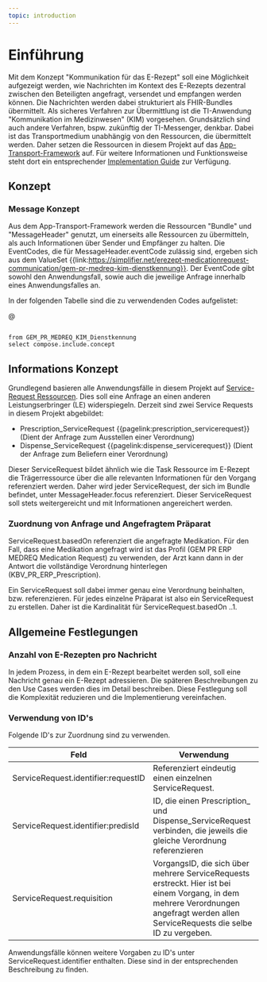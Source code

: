```yaml
---
topic: introduction
---
```

# Einführung

Mit dem Konzept  "Kommunikation für das E-Rezept"  soll eine Möglichkeit aufgezeigt werden, wie Nachrichten im Kontext des E-Rezepts dezentral zwischen den Beteiligten angefragt, versendet und empfangen werden können. Die Nachrichten werden dabei strukturiert als FHIR-Bundles übermittelt. Als sicheres Verfahren zur Übermittlung ist die TI-Anwendung "Kommunikation im Medizinwesen" (KIM) vorgesehen. Grundsätzlich sind auch andere Verfahren, bspw. zukünftig der TI-Messenger, denkbar. Dabei ist das Transportmedium unabhängig von den Ressourcen, die übermittelt werden.
Daher setzen die Ressourcen in diesem Projekt auf das [App-Transport-Framework](https://simplifier.net/app-transport-framework/) auf. Für weitere Informationen und Funktionsweise steht dort ein entsprechender [Implementation Guide](https://simplifier.net/app-transport-framework/~guides) zur Verfügung.

## Konzept

### Message Konzept
Aus dem App-Transport-Framework werden die Ressourcen "Bundle" und "MessageHeader" genutzt, um einerseits alle Ressourcen zu übermitteln, als auch Informationen über Sender und Empfänger zu halten.
Die EventCodes, die für MessageHeader.eventCode zulässig sind, ergeben sich aus dem ValueSet {{link:https://simplifier.net/erezept-medicationrequest-communication/gem-pr-medreq-kim-dienstkennung}}. Der EventCode gibt sowohl den Anwendungsfall, sowie auch die jeweilige Anfrage innerhalb eines Anwendungsfalles an. 

In der folgenden Tabelle sind die zu verwendenden Codes aufgelistet: 

@
```

from GEM_PR_MEDREQ_KIM_Dienstkennung
select compose.include.concept

```

## Informations Konzept

Grundlegend basieren alle Anwendungsfälle in diesem Projekt auf [Service-Request Ressourcen](http://hl7.org/fhir/R4/servicerequest.html). Dies soll eine Anfrage an einen anderen Leistungserbringer (LE) widerspiegeln. Derzeit sind zwei Service Requests in diesem Projekt abgebildet:

* Prescription_ServiceRequest {{pagelink:prescription_servicerequest}} (Dient der Anfrage zum Ausstellen einer Verordnung)    
* Dispense_ServiceRequest {{pagelink:dispense_servicerequest}} (Dient der Anfrage zum Beliefern einer Verordnung)

Dieser ServiceRequest bildet ähnlich wie die Task Ressource im E-Rezept die Trägerressource über die alle relevanten Informationen für den Vorgang referenziert werden. Daher wird jeder ServiceRequest, der sich im Bundle befindet, unter MessageHeader.focus referenziert. 
Dieser ServiceRequest soll stets weitergereicht und mit Informationen angereichert werden. 

### Zuordnung von Anfrage und Angefragtem Präparat

ServiceRequest.basedOn referenziert die angefragte Medikation. Für den Fall, dass eine Medikation angefragt wird ist das Profil (GEM PR ERP MEDREQ Medication Request) zu verwenden, der Arzt kann dann in der Antwort die vollständige Verordnung hinterlegen (KBV_PR_ERP_Prescription).

Ein ServiceRequest soll dabei immer genau eine Verordnung beinhalten, bzw. referenzieren. Für jedes einzelne Präparat ist also ein ServiceRequest zu erstellen. Daher ist die Kardinalität für ServiceRequest.basedOn ..1.

## Allgemeine Festlegungen

### Anzahl von E-Rezepten pro Nachricht

In jedem Prozess, in dem ein E-Rezept bearbeitet werden soll, soll eine Nachricht genau ein E-Rezept adressieren. Die späteren Beschreibungen zu den Use Cases werden dies im Detail beschreiben. Diese Festlegung soll die Komplexität reduzieren und die Implementierung vereinfachen.

### Verwendung von ID's

Folgende ID's zur Zuordnung sind zu verwenden.

| Feld | Verwendung |
|---|---|
|ServiceRequest.identifier:requestID | Referenziert eindeutig einen einzelnen ServiceRequest. |
|ServiceRequest.identifier:predisId | ID, die einen Prescription_ und Dispense_ServiceRequest verbinden, die jeweils die gleiche Verordnung referenzieren |
|ServiceRequest.requisition | VorgangsID, die sich über mehrere ServiceRequests erstreckt. Hier ist bei einem Vorgang, in dem mehrere Verordnungen angefragt werden allen ServiceRequests die selbe ID zu vergeben. |

Anwendungsfälle können weitere Vorgaben zu ID's unter ServiceRequest.identifier enthalten. Diese sind in der entsprechenden Beschreibung zu finden.
